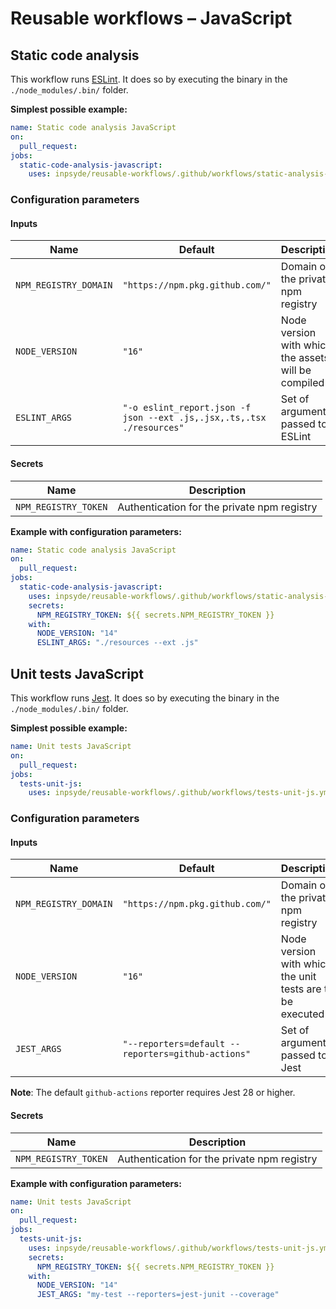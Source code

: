 # Reusable workflows – JavaScript

## Static code analysis

This workflow runs [ESLint](https://eslint.org/). It does so by executing the binary in
the `./node_modules/.bin/` folder.

**Simplest possible example:**

```yml
name: Static code analysis JavaScript
on:
  pull_request:
jobs:
  static-code-analysis-javascript:
    uses: inpsyde/reusable-workflows/.github/workflows/static-analysis-js.yml@main
```

### Configuration parameters

#### Inputs

| Name                  | Default                                                               | Description                                         |
|-----------------------|-----------------------------------------------------------------------|-----------------------------------------------------|
| `NPM_REGISTRY_DOMAIN` | `"https://npm.pkg.github.com/"`                                       | Domain of the private npm registry                  |
| `NODE_VERSION`        | `"16"`                                                                | Node version with which the assets will be compiled |
| `ESLINT_ARGS`         | `"-o eslint_report.json -f json --ext .js,.jsx,.ts,.tsx ./resources"` | Set of arguments passed to ESLint                   |

#### Secrets

| Name                 | Description                                 |
|----------------------|---------------------------------------------|
| `NPM_REGISTRY_TOKEN` | Authentication for the private npm registry |

**Example with configuration parameters:**

```yml
name: Static code analysis JavaScript
on:
  pull_request:
jobs:
  static-code-analysis-javascript:
    uses: inpsyde/reusable-workflows/.github/workflows/static-analysis-js.yml@main
    secrets:
      NPM_REGISTRY_TOKEN: ${{ secrets.NPM_REGISTRY_TOKEN }}
    with:
      NODE_VERSION: "14"
      ESLINT_ARGS: "./resources --ext .js"
```

## Unit tests JavaScript

This workflow runs [Jest](https://jestjs.io/). It does so by executing the binary in
the `./node_modules/.bin/` folder.

**Simplest possible example:**

```yml
name: Unit tests JavaScript
on:
  pull_request:
jobs:
  tests-unit-js:
    uses: inpsyde/reusable-workflows/.github/workflows/tests-unit-js.yml@main
```

### Configuration parameters

#### Inputs

| Name                  | Default                                            | Description                                               |
|-----------------------|----------------------------------------------------|-----------------------------------------------------------|
| `NPM_REGISTRY_DOMAIN` | `"https://npm.pkg.github.com/"`                    | Domain of the private npm registry                        |
| `NODE_VERSION`        | `"16"`                                             | Node version with which the unit tests are to be executed |
| `JEST_ARGS`           | `"--reporters=default --reporters=github-actions"` | Set of arguments passed to Jest                           |

**Note**: The default `github-actions` reporter requires Jest 28 or higher.

#### Secrets

| Name                 | Description                                 |
|----------------------|---------------------------------------------|
| `NPM_REGISTRY_TOKEN` | Authentication for the private npm registry |

**Example with configuration parameters:**

```yml
name: Unit tests JavaScript
on:
  pull_request:
jobs:
  tests-unit-js:
    uses: inpsyde/reusable-workflows/.github/workflows/tests-unit-js.yml@main
    secrets:
      NPM_REGISTRY_TOKEN: ${{ secrets.NPM_REGISTRY_TOKEN }}
    with:
      NODE_VERSION: "14"
      JEST_ARGS: "my-test --reporters=jest-junit --coverage"
```

